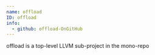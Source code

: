 ```yaml
---
name: offload
ID: offload
info:
  - github: offload-OnGitHub
---
```


offload is a top-level LLVM sub-project in the mono-repo

